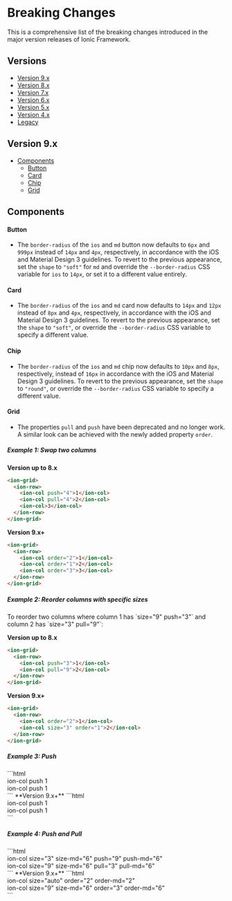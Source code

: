 # Breaking Changes

This is a comprehensive list of the breaking changes introduced in the major version releases of Ionic Framework.

## Versions

- [Version 9.x](#version-9x)
- [Version 8.x](./BREAKING_ARCHIVE/v8.md)
- [Version 7.x](./BREAKING_ARCHIVE/v7.md)
- [Version 6.x](./BREAKING_ARCHIVE/v6.md)
- [Version 5.x](./BREAKING_ARCHIVE/v5.md)
- [Version 4.x](./BREAKING_ARCHIVE/v4.md)
- [Legacy](https://github.com/ionic-team/ionic-v3/blob/master/CHANGELOG.md)

## Version 9.x

- [Components](#version-9x-components)
  - [Button](#version-9x-button)
  - [Card](#version-9x-card)
  - [Chip](#version-9x-chip)
  - [Grid](#version-9x-grid)

<h2 id="version-9x-components">Components</h2>

<h4 id="version-9x-button">Button</h4>

- The `border-radius` of the `ios` and `md` button now defaults to `6px` and `999px` instead of `14px` and `4px`, respectively, in accordance with the iOS and Material Design 3 guidelines. To revert to the previous appearance, set the `shape` to `"soft"` for `md` and override the `--border-radius` CSS variable for `ios` to `14px`, or set it to a different value entirely.

<h4 id="version-9x-card">Card</h4>

- The `border-radius` of the `ios` and `md` card now defaults to `14px` and `12px` instead of `8px` and `4px`, respectively, in accordance with the iOS and Material Design 3 guidelines. To revert to the previous appearance, set the `shape` to `"soft"`, or override the `--border-radius` CSS variable to specify a different value.

<h4 id="version-9x-chip">Chip</h4>

- The `border-radius` of the `ios` and `md` chip now defaults to `10px` and `8px`, respectively, instead of `16px` in accordance with the iOS and Material Design 3 guidelines. To revert to the previous appearance, set the `shape` to `"round"`, or override the `--border-radius` CSS variable to specify a different value.

<h4 id="version-9x-grid">Grid</h4>

- The properties `pull` and `push` have been deprecated and no longer work. A similar look can be achieved with the newly added property `order`.

<h5>Example 1: Swap two columns</h5>

**Version up to 8.x**
```html
<ion-grid>
  <ion-row>
    <ion-col push="4">1</ion-col>
    <ion-col pull="4">2</ion-col>
    <ion-col>3</ion-col>
  </ion-row>
</ion-grid>
```
**Version 9.x+**
```html
<ion-grid>
  <ion-row>
    <ion-col order="2">1</ion-col>
    <ion-col order="1">2</ion-col>
    <ion-col order="3">3</ion-col>
  </ion-row>
</ion-grid>
```

<h5>Example 2: Reorder columns with specific sizes</h5>
To reorder two columns where column 1 has `size="9" push="3"` and column 2 has `size="3" pull="9"`:

**Version up to 8.x**
```html
<ion-grid>
  <ion-row>
    <ion-col push="3">1</ion-col>
    <ion-col pull="9">2</ion-col>
  </ion-row>
</ion-grid>
```
**Version 9.x+**
```html
<ion-grid>
  <ion-row>
    <ion-col order="2">1</ion-col>
    <ion-col size="3" order="1">2</ion-col>
  </ion-row>
</ion-grid>
```
<h5>Example 3: Push</h5>
```html
<ion-grid>
  <ion-row>
    <ion-col size="auto" push="1">
      <div>ion-col push 1</div>
    </ion-col>
    <ion-col size="auto" push="1">
      <div>ion-col push 1</div>
    </ion-col>
  </ion-row>
</ion-grid>
```
**Version 9.x+**
```html
<ion-grid>
  <ion-row>
    <ion-col size="auto" offset="1">
      <div>ion-col push 1</div>
    </ion-col>
    <ion-col size="auto">
      <div>ion-col push 1</div>
    </ion-col>
  </ion-row>
</ion-grid>
```

<h5>Example 4: Push and Pull</h5>
```html
<ion-grid>
  <ion-row>
    <ion-col size="3" size-md="6" push="9" push-md="6">
      <div>ion-col size="3" size-md="6" push="9" push-md="6"</div>
    </ion-col>
    <ion-col size="9" size-md="6" pull="3" pull-md="6">
      <div>ion-col size="9" size-md="6" pull="3" pull-md="6"</div>
    </ion-col>
  </ion-row>
</ion-grid>
```
**Version 9.x+**
```html
<ion-grid>
  <ion-row>
    <ion-col size="auto" order="2" order-md="2">
      <div>ion-col size="auto" order="2" order-md="2"</div>
    </ion-col>
    <ion-col size="auto" order="1" order-md="1">
      <div>ion-col size="9" size-md="6" order="3" order-md="6"</div>
    </ion-col>
  </ion-row>
</ion-grid>
```
